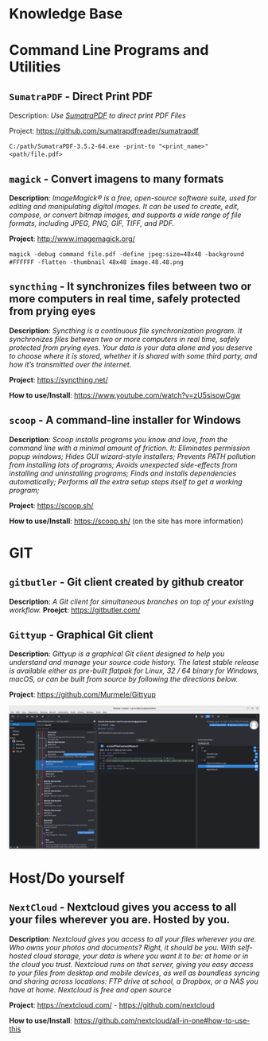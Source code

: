 # Knowledge Base

# Command Line Programs and Utilities

## `SumatraPDF` - Direct Print PDF

Description: *Use [SumatraPDF](https://github.com/sumatrapdfreader/sumatrapdf) to direct print PDF Files*

Project: https://github.com/sumatrapdfreader/sumatrapdf

```shell
C:/path/SumatraPDF-3.5.2-64.exe -print-to "<print_name>" <path/file.pdf>
```

## `magick` - Convert imagens to many formats

**Description**: *ImageMagick® is a free, open-source software suite, used for editing and manipulating digital images. It can be used to create, edit, compose, or convert bitmap images, and supports a wide range of file formats, including JPEG, PNG, GIF, TIFF, and PDF.*

**Project**: http://www.imagemagick.org/

```shell
magick -debug command file.pdf -define jpeg:size=48x48 -background #FFFFFF -flatten -thumbnail 48x48 image.48.48.png
```

## `syncthing` - It synchronizes files between two or more computers in real time, safely protected from prying eyes

**Description**: *Syncthing is a continuous file synchronization program. It synchronizes files between two or more computers in real time, safely protected from prying eyes. Your data is your data alone and you deserve to choose where it is stored, whether it is shared with some third party, and how it’s transmitted over the internet.*

**Project**: https://syncthing.net/

**How to use/Install**: https://www.youtube.com/watch?v=zU5sisowCgw


## `scoop` - A command-line installer for Windows

**Description**: *Scoop installs programs you know and love, from the command line with a minimal amount of friction. It: Eliminates permission popup windows; Hides GUI wizard-style installers; Prevents PATH pollution from installing lots of programs; Avoids unexpected side-effects from installing and uninstalling programs; Finds and installs dependencies automatically; Performs all the extra setup steps itself to get a working program;*

**Project**: https://scoop.sh/

**How to use/Install**: https://scoop.sh/ (on the site has more information)



# GIT

## `gitbutler` - Git client created by github creator

**Description**: *A Git client for simultaneous branches on top of your existing workflow.*
**Proejct**: https://gitbutler.com/

##  `Gittyup` - Graphical Git client 

**Description**: *Gittyup is a graphical Git client designed to help you understand and manage your source code history. The latest stable release is available either as pre-built flatpak for Linux, 32 / 64 binary for Windows, macOS, or can be built from source by following the directions below.*

**Project**: https://github.com/Murmele/Gittyup

![alt text](https://raw.githubusercontent.com/Murmele/Gittyup/master/rsrc/screenshots/main_dark_orig.png?raw=true)


# Host/Do yourself


## `NextCloud` - Nextcloud gives you access to all your files wherever you are. Hosted by you.

**Description**: *Nextcloud gives you access to all your files wherever you are. Who owns your photos and documents? Right, it should be you. With self-hosted cloud storage, your data is where you want it to be: at home or in the cloud you trust. Nextcloud runs on that server, giving you easy access to your files from desktop and mobile devices, as well as boundless syncing and sharing across locations: FTP drive at school, a Dropbox, or a NAS you have at home. Nextcloud is free and open source*

**Project**: https://nextcloud.com/  - https://github.com/nextcloud

**How to use/Install**: https://github.com/nextcloud/all-in-one#how-to-use-this
